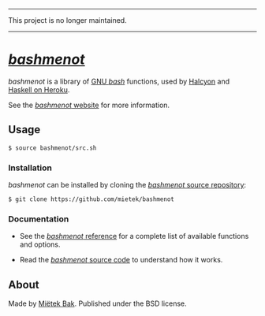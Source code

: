 -------------------------------------------------------------------------------

This project is no longer maintained.

-------------------------------------------------------------------------------


[_bashmenot_](https://bashmenot.mietek.io/)
===========================================

_bashmenot_ is a library of [GNU _bash_](https://gnu.org/software/bash/) functions, used by [Halcyon](https://halcyon.sh/) and [Haskell on Heroku](https://haskellonheroku.com/).

See the [_bashmenot_ website](https://bashmenot.mietek.io/) for more information.


Usage
-----

```
$ source bashmenot/src.sh
```


### Installation

_bashmenot_ can be installed by cloning the [_bashmenot_ source repository](https://github.com/mietek/bashmenot):

```
$ git clone https://github.com/mietek/bashmenot
```


### Documentation

- See the [_bashmenot_ reference](https://bashmenot.mietek.io/reference/) for a complete list of available functions and options.

- Read the [_bashmenot_ source code](https://github.com/mietek/bashmenot) to understand how it works.


About
-----

Made by [Miëtek Bak](https://mietek.io/).  Published under the BSD license.
